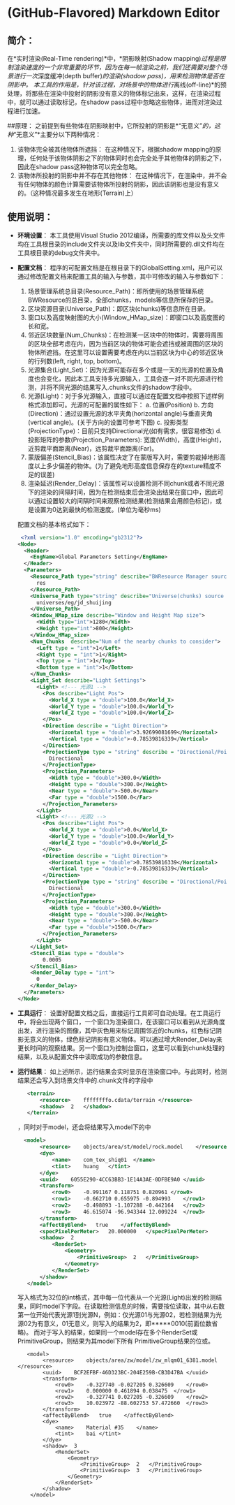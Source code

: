 # (GitHub-Flavored) Markdown Editor

## 简介：
   在*实时渲染(Real-Time rendering)*中，*阴影映射(Shadow mapping)*过程是限制渲染速度的一个非常重要的环节，因为在每一帧渲染之前，我们还需要对整个场景进行一次*深度缓冲(depth buffer)*的渲染(shadow pass)，用来检测物体是否在阴影中。
   本工具的作用是，针对该过程，对场景中的物体进行*离线(off-line)*的预处理，将那些在渲染中投射的阴影没有意义的物体标记出来，这样，在渲染过程中，就可以通过读取标记，在shadow
 pass过程中忽略这些物体，进而对渲染过程进行加速。

##原理：
  之前提到有些物体在阴影映射中，它所投射的阴影是*“无意义”*的，这种*“无意义”*主要分以下两种情况：
1. 该物体完全被其他物体所遮挡：
在这种情况下，根据shadow mapping的原理，任何处于该物体阴影之下的物体同时也会完全处于其他物体的阴影之下，因此在shadow pass这种物体可以完全忽略。
2. 该物体所投射的阴影中并不存在其他物体：
在这种情况下，在渲染中，并不会有任何物体的颜色计算需要该物体所投射的阴影，因此该阴影也是没有意义的。（这种情况最多发生在地形(Terrain)上）

## **使用说明**：
- **环境设置**：
本工具使用Visual Studio 2012编译，所需要的库文件以及头文件均在工具根目录的include文件夹以及lib文件夹中，同时所需要的.dll文件均在工具根目录的debug文件夹中。
- **配置文档**：
程序的可配置文档是在根目录下的GlobalSetting.xml，用户可以通过修改配置文档来配置工具的输入与参数，其中可修改的输入与参数如下：
  1. 场景管理系统总目录(Resource_Path)：即所使用的场景管理系统BWResource的总目录，全部chunks，models等信息所保存的目录。
  2. 区块资源目录(Universe_Path)：即区块(chunks)等信息所在目录。
  3. 窗口以及高度映射图的大小(Window_HMap_size)：即窗口以及高度图的长和宽。
  4. 邻近区块数量(Num_Chunks)：在检测某一区块中的物体时，需要将周围的区块全部考虑在内，因为当前区块的物体可能会遮挡或被周围的区块的物体所遮挡。在这里可以设置需要考虑在内以当前区块为中心的邻近区块的行列数(left, right, top, bottom)。
  5. 光源集合(Light_Set)：因为光源可能存在多个或是一天的光源的位置及角度也会变化，因此本工具支持多光源输入，工具会逐一对不同光源进行检测，并将不同光源的结果写入.chunks文件的shadow字段中。
  6. 光源(Light)：对于多光源输入，直接可以通过在配置文档中按照下述样例格式添加<Light></Light>即可。光源的可配置的属性如下：
    a. 位置(Position)
    b. 方向(Direction)：通过设置光源的水平夹角(horizontal angle)与垂直夹角(vertical angle)。(关于方向的设置可参考下图)
    c. 投影类型(ProjectionType)：目前只支持Directional光(如有需求，很容易修改)
    d. 投影矩阵的参数(Projection_Parameters): 宽度(Width)，高度(Height)，近剪裁平面距离(Near)，远剪裁平面距离(Far)。
  7. 蒙版偏差(Stencil_Bias)：该属性决定了在蒙版写入时，需要剪裁掉地形高度以上多少偏差的物体。(为了避免地形高度信息保存在的texture精度不足的误差)
  8. 渲染延迟(Render_Delay)：该属性可以设置检测不同chunk或者不同光源下的渲染的间隔时间，因为在检测结束后会渲染出结果在窗口中，因此可以通过设置较大的间隔时间来观察检测结果(检测结果会用颜色标记)，或是设置为0达到最快的检测速度。(单位为毫秒ms)

  配置文档的基本格式如下：
  ```xml
   <?xml version="1.0" encoding="gb2312"?>    
  <Node>    
    <Header>    
      <EngName>Global Parameters Setting</EngName>    
    </Header>    
    <Parameters>    
      <Resource_Path type="string" describe="BWResource Manager source path">
        res
      </Resource_Path>    
      <Universe_Path type="string" describe="Universe(chunks) source path">
        universes/eg/jd_shuijing
      </Universe_Path>    
      <Window_HMap_size describe="Window and Height Map size">
        <Width type="int">1280</Width>
        <Height type="int">800</Height>    
      </Window_HMap_size>
      <Num_Chunks  describe="Num of the nearby chunks to consider">
        <Left type = "int">1</Left>
        <Right type = "int">1</Right>
        <Top type = "int">1</Top>
        <Bottom type = "int">1</Bottom>
      </Num_Chunks>
      <Light_Set describe="Light Settings">
        <Light> <!--- 光源1 -->
          <Pos describe="Light Pos">
            <World_X type = "double">100.0</World_X>
            <World_Y type = "double">100.0</World_Y>
            <World_Z type = "double">100.0</World_Z>
          </Pos>
          <Direction describe = "Light Direction">
            <Horizontal type = "double">3.92699081699</Horizontal>
            <Vertical type = "double">-0.78539816339</Vertical>
          </Direction>
          <ProjectionType type = "string" describe = "Directional/Point">
            Directional
          </ProjectionType>
          <Projection_Parameters>
            <Width type = "double">300.0</Width>
            <Height type = "double">300.0</Height>
            <Near type = "double">-500.0</Near>
            <Far type = "double">1500.0</Far>
          </Projection_Parameters>
        </Light>
        <Light> <!--- 光源2 -->
          <Pos describe="Light Pos">
            <World_X type = "double">0.0</World_X>
            <World_Y type = "double">100.0</World_Y>
            <World_Z type = "double">0.0</World_Z>
          </Pos>
          <Direction describe = "Light Direction">
            <Horizontal type = "double">0.78539816339</Horizontal>
            <Vertical type = "double">-0.78539816339</Vertical>
          </Direction>
          <ProjectionType type = "string" describe = "Directional/Point">
            Directional
          </ProjectionType>
          <Projection_Parameters>
            <Width type = "double">300.0</Width>
            <Height type = "double">300.0</Height>
            <Near type = "double">-500.0</Near>
            <Far type = "double">1500.0</Far>
          </Projection_Parameters>
        </Light>
      </Light_Set>
      <Stencil_Bias type = "double">
          0.0005
      </Stencil_Bias>
      <Render_Delay type = "int">
        0
      </Render_Delay> 
    </Parameters>    
  </Node> 
   ```
- **工具运行**：
	设置好配置文档之后，直接运行工具即可自动处理。在工具运行中，将会出现两个窗口，一个窗口为渲染窗口，在该窗口可以看到从光源角度出发，进行渲染的图像，其中灰色用来标记周围邻近的chunks，红色标记阴影无意义的物体，绿色标记阴影有意义物体。可以通过增大Render_Delay来更长时间的观察结果。另一个窗口为控制台窗口，这里可以看到chunk处理的结果，以及从配置文件中读取成功的参数信息。

- **运行结果**：
如上述所示，运行结果会实时显示在渲染窗口中。与此同时，检测结果还会写入到场景文件中的.chunk文件的<shadow>字段中
   ```xml
      <terrain>
          <resource>	ffffffffo.cdata/terrain	</resource>
          <shadow>	2	</shadow>
      </terrain>
   ```

	，同时对于model，还会将结果写入model下的<PrimitiveGroup>中

   ```xml
     <model>
          <resource>	objects/area/st/model/rock.model	</resource>
          <dye>
              <name>	com_tex_shiq01	</name>
              <tint>	huang	</tint>
          </dye>
          <uuid>	6055E290-4CC63BB3-1E14A3AE-0DFBE9A0	</uuid>
          <transform>
              <row0>	-0.991167 0.118751 0.820961	</row0>
              <row1>	-0.662710 0.655975 -0.894993	</row1>
              <row2>	-0.498893 -1.107288 -0.442164	</row2>
              <row3>	46.615074 -96.943344 12.009224	</row3>
          </transform>
          <affectByBlend>	true	</affectByBlend>
          <specPixelPerMeter>	20.000000	</specPixelPerMeter>
          <shadow>	2
              <RenderSet>
                  <Geometry>
                      <PrimitiveGroup>	2	</PrimitiveGroup>
                  </Geometry>
              </RenderSet>
          </shadow>
      </model>
   ```

	写入格式为32位的int格式，其中每一位代表从一个光源(Light)出发的检测结果，同时model下<shadow>字段。在读取检测信息的时候，需要按位读取，其中从右数第一位开始代表光源1到光源N，例如：仅光源01与光源02，若检测结果为光源02为有意义，01无意义，则写入<PrimitiveGroup>的结果为2，即*****0010(前面位数省略)。
而对于写入<shadow>的结果，如果同一个model存在多个RenderSet或PrimitiveGroup，则结果为其model下所有		PrimitiveGroup结果的位或。
  ```
     <model>
          <resource>	objects/area/zw/model/zw_mlqm01_6381.model	</resource>
          <uuid>	BCF2EFBF-46D323BC-204E259B-CB3D47BA	</uuid>
          <transform>
              <row0>	-0.327740 -0.027205 0.326609	</row0>
              <row1>	0.000000 0.461894 0.038475	</row1>
              <row2>	-0.327741 0.027205 -0.326609	</row2>
              <row3>	10.023972 -88.602753 57.472660	</row3>
          </transform>
          <affectByBlend>	true	</affectByBlend>
          <dye>
              <name>	Material #35	</name>
              <tint>	bai	</tint>
          </dye>
          <shadow>	3
              <RenderSet>
                  <Geometry>
                      <PrimitiveGroup>	2	</PrimitiveGroup>
                      <PrimitiveGroup>	3	</PrimitiveGroup>
                  </Geometry>
              </RenderSet>
          </shadow>
      </model>
  ```
